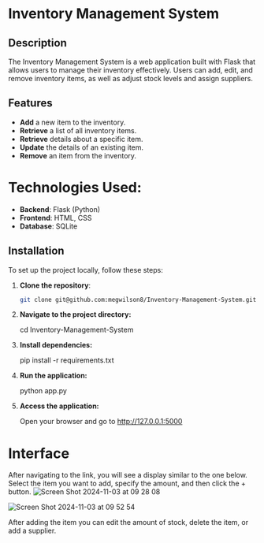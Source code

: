 # Inventory Management System

## Description 
The Inventory Management System is a web application built with Flask that allows users to manage their inventory effectively. 
Users can add, edit, and remove inventory items, as well as adjust stock levels and assign suppliers.

## Features
- **Add** a new item to the inventory.
- **Retrieve** a list of all inventory items.
- **Retrieve** details about a specific item.
- **Update** the details of an existing item.
- **Remove** an item from the inventory.

# Technologies Used:
- **Backend**: Flask (Python)
- **Frontend**: HTML, CSS
- **Database**: SQLite

## Installation

To set up the project locally, follow these steps:

1. **Clone the repository**:
   ```bash
   git clone git@github.com:megwilson8/Inventory-Management-System.git
   
2. **Navigate to the project directory:**
   
   cd Inventory-Management-System
   
3. **Install dependencies:**
   
   pip install -r requirements.txt

4. **Run the application:**
   
   python app.py

5. **Access the application:**
   
   Open your browser and go to http://127.0.0.1:5000

# Interface
After navigating to the link, you will see a display similar to the one below. Select the item you want to add, specify the amount, and then click the + button.
![Screen Shot 2024-11-03 at 09 28 08](https://github.com/user-attachments/assets/b1a79912-9007-450b-a1c8-eff259296dd4)

![Screen Shot 2024-11-03 at 09 52 54](https://github.com/user-attachments/assets/22d4ed53-bcd7-44d4-a87f-fd4fc2430fb5)

After adding the item you can edit the amount of stock, delete the item, or add a supplier. 

